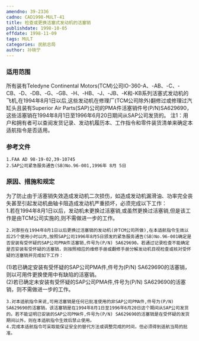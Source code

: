 ```yaml
---
amendno: 39-2336  
cadno: CAD1998-MULT-41  
title: 检查或更换活塞式发动机的活塞销  
publishdate: 1998-10-05  
effdate: 1998-11-09  
tags: MULT  
categories: 民航总局  
author: 孙晓宁  
---
```

  
### 适用范围  
所有装有Teledyne Continental  Motors(TCM)公司IO-360-A、-AB、-C、-CB、-D、-DB、-G、-GB、-H、-HB、-J、-JB、-K和-KB系列活塞式发动机的飞机,在1994年8月1日以后,这些发动机在修理厂(TCM公司除外)翻修过或修理过汽缸头且装有Superior Air Parts(SAP)公司的PMA件活塞销件号(P/N)SA629690，这些活塞销在1994年8月1日至1996年6月20日期间从SAP公司发货的。
注1：用户和拥有者可以查阅发货记录、发动机履历本、工作指令和零件装货清单来确定本适航指令是否适用。  
  
<!--more-->  
### 参考文件  
    1.FAA AD 98-19-02,39-10745  
    2.SAP公司紧急服务通告(SB)No.96-001,1996年 8月 5日  
  
### 原因、措施和规定  
为了防止由于活塞销失效造成发动机二次损伤，如造成发动机漏滑油、功率完全丧失甚至引起发动机曲轴卡阻造成发动机严重损坏，必须完成以下工作：  
    1.若在1994年8月1日以后，发动机未更换过活塞销,或虽然更换过活塞销,但是该工作是由TCM公司实施的,则不需做进一步的工作。  
      
    2.对那些在1994年8月1日以后更换过活塞销的发动机(非TCM公司所做),在本适航指令生效以后25个使用小时以内,按照SAP公司1996年8月5日颁发的紧急服务通告(SB)No.96-001确定是否安装有受怀疑的SAP公司PMA件活塞销,件号为(P/N) SA629690。若通过记录检查不能确定是否安装有受怀疑的活塞销，则按照相应的维修手册或翻修手册分解发动机目视检查或核对受怀疑的活塞销并完成如下工作：  
(1)若已确定安装有受怀疑的SAP公司PMA件,件号为(P/N) SA629690的活塞销，则以可用件更换使用中有缺陷的活塞销。  
(2)若已确定未安装有受怀疑的SAP公司PMA件,件号为(P/N) SA629690的活塞销，则不需做进一步的工作。  
  
    3.对本适航指令来说,可用活塞销是任何已批准使用的非SAP公司PMA件,件号为(P/N) SA629690的活塞销，该活塞销是在1994年8月1日至1996年6月20日这个期间从SAP公司发货的。若不能证明已安装的SAP公司PMA件,件号为(P/N) SA629690的活塞销是在受怀疑的发货期间以外，则在本适航指令生效后禁止使用。  
    4.完成本适航指令可采取能保证安全的替代方法或调整完成的时间，但必须得到适航当局的批准。  
  
